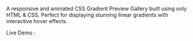 A responsive and animated CSS Gradient Preview Gallery built using only HTML & CSS. 
Perfect for displaying stunning linear gradients with interactive hover effects.

Live Demo :
